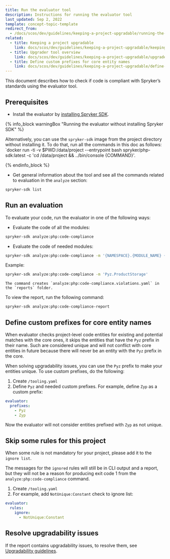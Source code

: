 ```yaml
---
title: Run the evaluator tool
description: Instructions for running the evaluator tool
last_updated: Sep 2, 2022
template: concept-topic-template
redirect_from:
  - /docs/scos/dev/guidelines/keeping-a-project-upgradable/running-the-evaluator-tool.html
related:
  - title: Keeping a project upgradable
    link: docs/scos/dev/guidelines/keeping-a-project-upgradable/keeping-a-project-upgradable.html
  - title: Upgrader tool overview
    link: docs/scos/dev/guidelines/keeping-a-project-upgradable/upgrader-tool-overview.html
  - title: Define custom prefixes for core entity names
    link: docs/scos/dev/guidelines/keeping-a-project-upgradable/define-customs-prefixes-for-core-entity-names.html    
---
```


This document describes how to check if code is compliant with Spryker’s standards using the evaluator tool.

## Prerequisites

* Install the evaluator by [installing Spryker SDK](https://github.com/spryker-sdk/sdk#installation).

{% info_block warningBox "Running the evaluator without installing Spryker SDK" %}

Alternatively, you can use the `spryker-sdk` image from the project directory without installing it. To do that, run all the commands in this doc as follows: `docker run -ti -v $PWD:/data/project --entrypoint bash spryker/php-sdk:latest -c 'cd /data/project && ../bin/console {COMMAND}'.

{% endinfo_block %}

* Get general information about the tool and see all the commands related to evaluation in the `analyze` section:

```bash
spryker-sdk list
```

## Run an evaluation

To evaluate your code, run the evaluator in one of the following ways:

* Evaluate the code of all the modules:

```bash
spryker-sdk analyze:php:code-compliance
```

* Evaluate the code of needed modules:

```bash
spryker-sdk analyze:php:code-compliance -m '{NAMESPACE}.{MODULE_NAME} {NAMESPACE}.{MODULE_NAME} ...'
```

Example:

```bash
spryker-sdk analyze:php:code-compliance -m 'Pyz.ProductStorage'
```

    The command creates `analyze:php:code-compliance.violations.yaml` in the `reports` folder.

To view the report, run the following command:

```bash
spryker-sdk analyze:php:code-compliance-report
```

## Define custom prefixes for core entity names

When evaluator checks project-level code entities for existing and potential matches with the core ones, it skips the entities that have the `Pyz` prefix in their name. Such are considered unique and will not conflict with core entities in future because there will never be an entity with the `Pyz` prefix in the core.

When solving upgradability issues, you can use the `Pyz` prefix to make your entities unique. To use custom prefixes, do the following:

1. Create `/tooling.yaml`
2. Define `Pyz` and needed custom prefixes. For example, define `Zyp` as a custom prefix:

```yaml
evaluator:
  prefixes:
    - Pyz
    - Zyp
```

Now the evaluator will not consider entities prefixed with `Zyp` as not unique.


## Skip some rules for this project

When some rule is not mandatory for your project, please add it to the `ignore list`.

The messages for the `ignored` rules will still be in CLI output and a report, but they will not be a reason for producing exit code 1 from the `analyze:php:code-compliance` command.

1. Create `/tooling.yaml`
2. For example, add `NotUnique:Constant` check to ignore list:

```yaml
evaluator:
  rules:
    ignore:
      - NotUnique:Constant
```

## Resolve upgradability issues

If the report contains upgradability issues, to resolve them, see [Upgradability guidelines](/docs/scos/dev/guidelines/keeping-a-project-upgradable/upgradability-guidelines/upgradability-guidelines.html).
